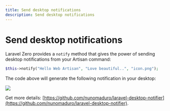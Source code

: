 ```yaml
---
title: Send desktop notifications
description: Send desktop notifications
---
```


# Send desktop notifications

Laravel Zero provides a `notify` method that gives the power of sending desktop notifications
from your Artisan command:
```php
$this->notify("Hello Web Artisan", "Love beautiful..", "icon.png");
```

The code above will generate the following notification in your desktop:

<img src="https://raw.githubusercontent.com/nunomaduro/laravel-desktop-notifier/stable/docs/icon.png" class="md:w-4/5 md:mx-auto">

Get more details: [https://github.com/nunomaduro/laravel-desktop-notifier](https://github.com/nunomaduro/laravel-desktop-notifier).

